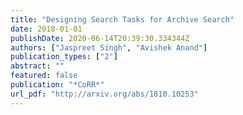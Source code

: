 ```yaml
---
title: "Designing Search Tasks for Archive Search"
date: 2018-01-01
publishDate: 2020-06-14T20:39:30.334344Z
authors: ["Jaspreet Singh", "Avishek Anand"]
publication_types: ["2"]
abstract: ""
featured: false
publication: "*CoRR*"
url_pdf: "http://arxiv.org/abs/1810.10253"
---
```


